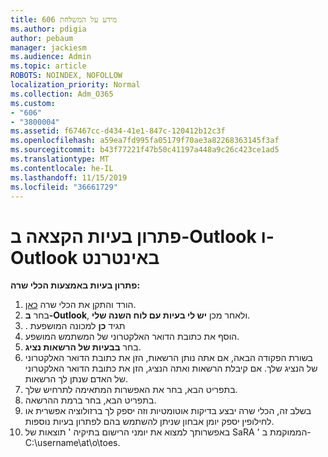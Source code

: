 ```yaml
---
title: 606 מידע על המשלחת
ms.author: pdigia
author: pebaum
manager: jackiesm
ms.audience: Admin
ms.topic: article
ROBOTS: NOINDEX, NOFOLLOW
localization_priority: Normal
ms.collection: Adm_O365
ms.custom:
- "606"
- "3800004"
ms.assetid: f67467cc-d434-41e1-847c-120412b12c3f
ms.openlocfilehash: a59ea7fd995fa05179f70ae3a82268363145f3af
ms.sourcegitcommit: b43f77221f47b50c41197a448a9c26c423ce1ad5
ms.translationtype: MT
ms.contentlocale: he-IL
ms.lasthandoff: 11/15/2019
ms.locfileid: "36661729"
---
```

# <a name="troubleshooting-delegation-in-outlook-and-outlook-on-the-web"></a>פתרון בעיות הקצאה ב-Outlook ו-Outlook באינטרנט

**פתרון בעיות באמצעות הכלי שרה:**

1. הורד והתקן את הכלי שרה [כאן](https://aka.ms/SaRA-SkypeForBusinessSignIn).
1. בחר **ב-Outlook**, ולאחר מכן **יש לי בעיות עם לוח השנה שלי**.
1. . תגיד **כן** למכונה המושפעת
1. הוסף את כתובת הדואר האלקטרוני של המשתמש המושפע.
1. בחר **בבעיות של הרשאות נציג**.
1. בשורת הפקודה הבאה, אם אתה נותן הרשאות, הזן את כתובת הדואר האלקטרוני של הנציג שלך. אם קיבלת הרשאות ואתה הנציג, הזן את כתובת הדואר האלקטרוני של האדם שנתן לך הרשאות.
1. בתפריט הבא, בחר את האפשרות המתאימה לתרחיש שלך.
1. בתפריט הבא, בחר ברמת ההרשאה.
1. בשלב זה, הכלי שרה יבצע בדיקות אוטומטיות וזה יספק לך ברזולוציה אפשרית או לחילופין יספק יומן אבחון שניתן להשתמש בהם לפתרון בעיות נוספות.
1. באפשרותך למצוא את יומני הרישום בתיקיה ' תוצאות של SaRA ' הממוקמת ב-C:\username\at\o\toes.
